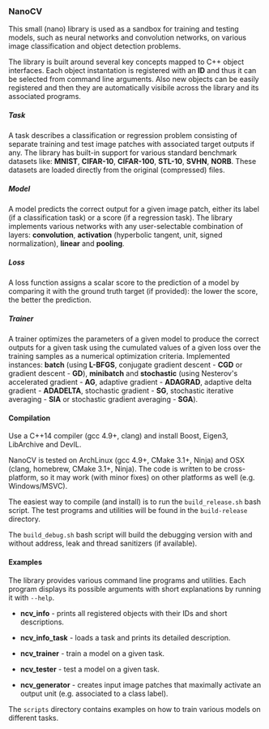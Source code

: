 ### NanoCV

This small (nano) library is used as a sandbox for training and testing models, such as neural networks and convolution networks, on various image classification and object detection problems. 

The library is built around several key concepts mapped to C++ object interfaces. Each object instantation is registered with an **ID** and thus it can be selected from command line arguments. Also 
new objects can be easily registered and then they are automatically visibile across the library and its associated programs.

##### Task

A task describes a classification or regression problem consisting of separate training and test image patches with associated target outputs if any. The library has built-in support for various standard benchmark datasets like: **MNIST**, **CIFAR-10**, **CIFAR-100**, **STL-10**, **SVHN**, **NORB**. These datasets are loaded directly from the original (compressed) files.

##### Model

A model predicts the correct output for a given image patch, either its label (if a classification task) or a score (if a regression task). The library implements various networks with any user-selectable combination of layers: **convolution**, **activation** (hyperbolic tangent, unit, signed normalization), **linear** and **pooling**.

##### Loss 

A loss function assigns a scalar score to the prediction of a model by comparing it with the ground truth target (if provided): the lower the score, the better the prediction.

##### Trainer

A trainer optimizes the parameters of a given model to produce the correct outputs for a given task using the cumulated values of a given loss over the training samples as a numerical optimization criteria. Implemented instances: **batch** (using **L-BFGS**, conjugate gradient descent - **CGD** or gradient descent - **GD**), **minibatch** and **stochastic** (using Nesterov's accelerated gradient - **AG**, adaptive gradient - **ADAGRAD**, adaptive delta gradient - **ADADELTA**, stochastic gradient - **SG**, stochastic iterative averaging - **SIA** or stochastic gradient averaging - **SGA**).

#### Compilation

Use a C++14 compiler (gcc 4.9+, clang) and install Boost, Eigen3, LibArchive and DevIL. 

NanoCV is tested on ArchLinux (gcc 4.9+, CMake 3.1+, Ninja) and OSX (clang, homebrew, CMake 3.1+, Ninja). The code is written to be cross-platform, so it may work (with minor fixes) on other platforms as well (e.g. 
Windows/MSVC).

The easiest way to compile (and install) is to run the `build_release.sh` bash script. The test programs and utilities will be found in the `build-release` directory.

The `build_debug.sh` bash script will build the debugging version with and without address, leak and thread sanitizers (if available).

#### Examples

The library provides various command line programs and utilities. Each program displays its possible arguments with short explanations by running it with `--help`.

* **ncv_info** - prints all registered objects with their IDs and short descriptions.

* **ncv_info_task** - loads a task and prints its detailed description.

* **ncv_trainer** - train a model on a given task.

* **ncv_tester** - test a model on a given task.

* **ncv_generator** - creates input image patches that maximally activate an output unit (e.g. associated to a class label).

The `scripts` directory contains examples on how to train various models on different tasks.




 
